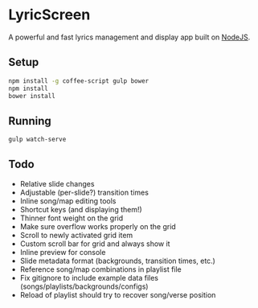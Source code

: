 # LyricScreen

A powerful and fast lyrics management and display app built on [NodeJS][node].

## Setup

```bash
npm install -g coffee-script gulp bower
npm install
bower install
```

## Running

```bash
gulp watch-serve
```

## Todo

* Relative slide changes
* Adjustable (per-slide?) transition times
* Inline song/map editing tools
* Shortcut keys (and displaying them!) 
* Thinner font weight on the grid
* Make sure overflow works properly on the grid
* Scroll to newly activated grid item
* Custom scroll bar for grid and always show it
* Inline preview for console
* Slide metadata format (backgrounds, transition times, etc.)
* Reference song/map combinations in playlist file
* Fix gitignore to include example data files (songs/playlists/backgrounds/configs)
* Reload of playlist should try to recover song/verse position


[node]: https://nodejs.org
[coffeescript]: http://coffeescript.org
[bower]: http://bower.io
[gulp]: http://gulpjs.com

